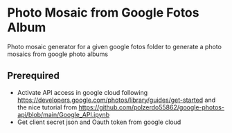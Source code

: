 # Photo Mosaic from Google Fotos Album
Photo mosaic generator for a given google fotos folder to generate a photo mosaics from google photo albums 

## Prerequired
- Activate API access in google cloud following https://developers.google.com/photos/library/guides/get-started and the nice tutorial from https://github.com/polzerdo55862/google-photos-api/blob/main/Google_API.ipynb 
- Get client secret json and Oauth token from google cloud  
